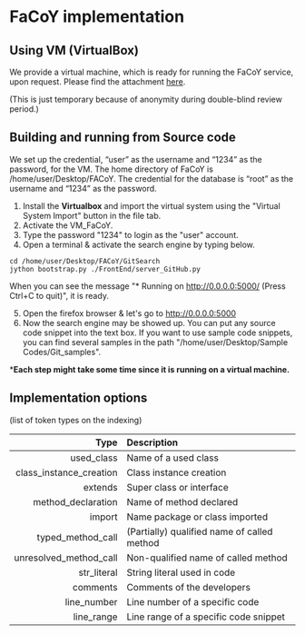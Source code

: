 # FaCoY implementation

## Using VM (VirtualBox)

We provide a virtual machine, which is ready for running the FaCoY service, upon request. Please find the attachment [here](https://drive.google.com/file/d/0B6ONWzofocX_QW01ZWVlZ1lFU3M/view?usp=sharing).

(This is just temporary because of anonymity during double-blind review period.)

## Building and running from Source code
We set up the credential, “user” as the username and “1234” as the password, for the VM. The home directory of FaCoY is /home/user/Desktop/FACoY. The credential for the database is “root” as the username and “1234” as the password.

1. Install the **Virtualbox** and import the virtual system using the "Virtual System Import" button in the file tab.
2. Activate the VM_FaCoY.
3. Type the password "1234" to login as the "user" account.
4. Open a terminal & activate the search engine by typing below.

```
cd /home/user/Desktop/FACoY/GitSearch
jython bootstrap.py ./FrontEnd/server_GitHub.py
```

When you can see the message "* Running on http://0.0.0.0:5000/ (Press Ctrl+C to quit)", it is ready.

5. Open the firefox browser & let's go to http://0.0.0.0:5000
6. Now the search engine may be showed up. You can put any source code snippet into the text box. If you want to use sample code snippets, you can find several samples in the path "/home/user/Desktop/Sample Codes/Git_samples". 

***Each step might take some time since it is running on a virtual machine.**


## Implementation options

(list of token types on the indexing)

|           Type         |     Description              |
|           ---:         |     :---                     |
| used_class             |Name of a used class          |
| class_instance_creation|Class instance creation       |
| extends                |Super class or interface      |
| method_declaration     |Name of method declared       |
| import                 |Name package or class imported|
| typed_method_call      |(Partially) qualified name of called method|
| unresolved_method_call |Non-qualified name of called method|
| str_literal            |String literal used in code   |
| comments               |Comments of the developers    |
| line_number            |Line number of a specific code|
| line_range             |Line range of a specific code snippet|

